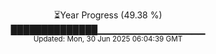 <p align="center">
⏳Year Progress (49.38 %)<br>
██████████████▁▁▁▁▁▁▁▁▁▁▁▁▁▁▁▁ <br>
<sub>Updated: Mon, 30 Jun 2025 06:04:39 GMT</sub>
</p>


